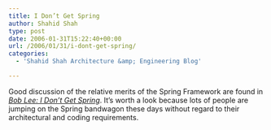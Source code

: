 ```yaml
---
title: I Don’t Get Spring
author: Shahid Shah
type: post
date: 2006-01-31T15:22:40+00:00
url: /2006/01/31/i-dont-get-spring/
categories:
  - 'Shahid Shah Architecture &amp; Engineering Blog'

---
```

Good discussion of the relative merits of the Spring Framework are found in _[Bob Lee: I Don&#8217;t Get Spring][1]_. It&#8217;s worth a look because lots of people are jumping on the Spring bandwagon these days without regard to their architectural and coding requirements.

 [1]: http://www.theserverside.com/news/thread.tss?thread_id=38767